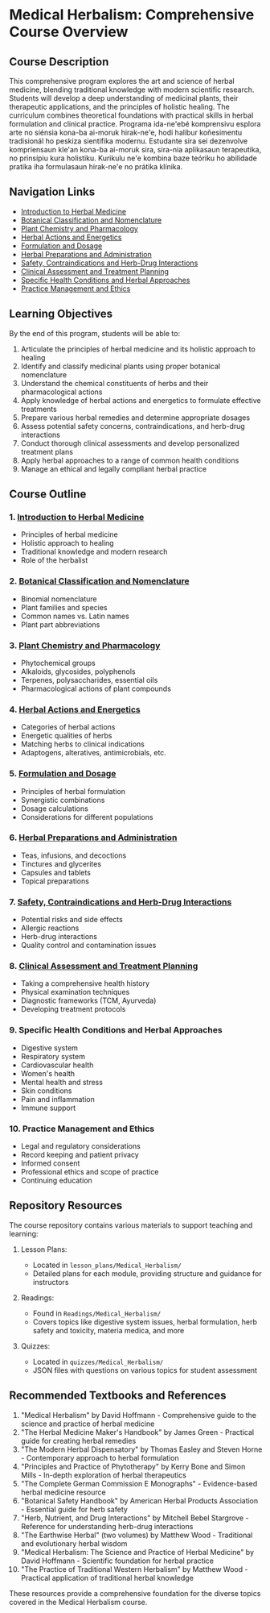 # Medical Herbalism: Comprehensive Course Overview

## Course Description

This comprehensive program explores the art and science of herbal medicine, blending traditional knowledge with modern scientific research. Students will develop a deep understanding of medicinal plants, their therapeutic applications, and the principles of holistic healing. The curriculum combines theoretical foundations with practical skills in herbal formulation and clinical practice.
Programa ida-ne'ebé komprensivu esplora arte no siénsia kona-ba ai-moruk hirak-ne'e, hodi halibur koñesimentu tradisionál ho peskiza sientifika modernu. Estudante sira sei dezenvolve kompriensaun kle'an kona-ba ai-moruk sira, sira-nia aplikasaun terapeutika, no prinsípiu kura holistiku. Kurikulu ne'e kombina baze teóriku ho abilidade pratika iha formulasaun hirak-ne'e no prátika klínika.

## Navigation Links

- [Introduction to Herbal Medicine](#1-introduction-to-herbal-medicine)
- [Botanical Classification and Nomenclature](#2-botanical-classification-and-nomenclature)
- [Plant Chemistry and Pharmacology](#3-plant-chemistry-and-pharmacology)
- [Herbal Actions and Energetics](#4-herbal-actions-and-energetics)
- [Formulation and Dosage](#5-formulation-and-dosage)
- [Herbal Preparations and Administration](#6-herbal-preparations-and-administration)
- [Safety, Contraindications and Herb-Drug Interactions](#7-safety-contraindications-and-herb-drug-interactions)
- [Clinical Assessment and Treatment Planning](#8-clinical-assessment-and-treatment-planning)
- [Specific Health Conditions and Herbal Approaches](#9-specific-health-conditions-and-herbal-approaches)
- [Practice Management and Ethics](#10-practice-management-and-ethics)

## Learning Objectives

By the end of this program, students will be able to:

1. Articulate the principles of herbal medicine and its holistic approach to healing
2. Identify and classify medicinal plants using proper botanical nomenclature
3. Understand the chemical constituents of herbs and their pharmacological actions
4. Apply knowledge of herbal actions and energetics to formulate effective treatments
5. Prepare various herbal remedies and determine appropriate dosages
6. Assess potential safety concerns, contraindications, and herb-drug interactions
7. Conduct thorough clinical assessments and develop personalized treatment plans
8. Apply herbal approaches to a range of common health conditions
9. Manage an ethical and legally compliant herbal practice

## Course Outline

### 1. [Introduction to Herbal Medicine](lesson_plans/Medical_Herbalism/Module1_Lesson_Plans.md)
- Principles of herbal medicine
- Holistic approach to healing
- Traditional knowledge and modern research
- Role of the herbalist

### 2. [Botanical Classification and Nomenclature](lesson_plans/Medical_Herbalism/Module2_Lesson_Plans.md)
- Binomial nomenclature
- Plant families and species
- Common names vs. Latin names
- Plant part abbreviations

### 3. [Plant Chemistry and Pharmacology](lesson_plans/Medical_Herbalism/Module3_Lesson_Plans.md)
- Phytochemical groups
- Alkaloids, glycosides, polyphenols
- Terpenes, polysaccharides, essential oils
- Pharmacological actions of plant compounds

### 4. [Herbal Actions and Energetics](lesson_plans/Medical_Herbalism/Module4_Lesson_Plans.md)
- Categories of herbal actions
- Energetic qualities of herbs
- Matching herbs to clinical indications
- Adaptogens, alteratives, antimicrobials, etc.

### 5. [Formulation and Dosage](lesson_plans/Medical_Herbalism/Module5_Lesson_Plans.md)
- Principles of herbal formulation
- Synergistic combinations
- Dosage calculations
- Considerations for different populations

### 6. [Herbal Preparations and Administration](lesson_plans/Medical_Herbalism/Module6_Lesson_Plans.md)
- Teas, infusions, and decoctions
- Tinctures and glycerites
- Capsules and tablets
- Topical preparations

### 7. [Safety, Contraindications and Herb-Drug Interactions](lesson_plans/Medical_Herbalism/Module7_Lesson_Plans.md)
- Potential risks and side effects
- Allergic reactions
- Herb-drug interactions
- Quality control and contamination issues

### 8. [Clinical Assessment and Treatment Planning](lesson_plans/Medical_Herbalism/Module8_Lesson_Plans.md)
- Taking a comprehensive health history
- Physical examination techniques
- Diagnostic frameworks (TCM, Ayurveda)
- Developing treatment protocols

### 9. Specific Health Conditions and Herbal Approaches
- Digestive system
- Respiratory system
- Cardiovascular health
- Women's health
- Mental health and stress
- Skin conditions
- Pain and inflammation
- Immune support

### 10. Practice Management and Ethics
- Legal and regulatory considerations
- Record keeping and patient privacy
- Informed consent
- Professional ethics and scope of practice
- Continuing education

## Repository Resources

The course repository contains various materials to support teaching and learning:

1. Lesson Plans:
   - Located in `lesson_plans/Medical_Herbalism/`
   - Detailed plans for each module, providing structure and guidance for instructors

2. Readings:
   - Found in `Readings/Medical_Herbalism/`
   - Covers topics like digestive system issues, herbal formulation, herb safety and toxicity, materia medica, and more

3. Quizzes:
   - Located in `quizzes/Medical_Herbalism/`
   - JSON files with questions on various topics for student assessment

## Recommended Textbooks and References

1. "Medical Herbalism" by David Hoffmann - Comprehensive guide to the science and practice of herbal medicine
2. "The Herbal Medicine Maker's Handbook" by James Green - Practical guide for creating herbal remedies
3. "The Modern Herbal Dispensatory" by Thomas Easley and Steven Horne - Contemporary approach to herbal formulation
4. "Principles and Practice of Phytotherapy" by Kerry Bone and Simon Mills - In-depth exploration of herbal therapeutics
5. "The Complete German Commission E Monographs" - Evidence-based herbal medicine resource
6. "Botanical Safety Handbook" by American Herbal Products Association - Essential guide for herb safety
7. "Herb, Nutrient, and Drug Interactions" by Mitchell Bebel Stargrove - Reference for understanding herb-drug interactions
8. "The Earthwise Herbal" (two volumes) by Matthew Wood - Traditional and evolutionary herbal wisdom
9. "Medical Herbalism: The Science and Practice of Herbal Medicine" by David Hoffmann - Scientific foundation for herbal practice
10. "The Practice of Traditional Western Herbalism" by Matthew Wood - Practical application of traditional herbal knowledge

These resources provide a comprehensive foundation for the diverse topics covered in the Medical Herbalism course.
